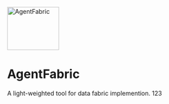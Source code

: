 <img src="https://github.com/johnnli/AgentFabric/blob/main/logo.png" width="120" height="100" alt="AgentFabric"/> </br>
# AgentFabric
A light-weighted tool for data fabric implemention.
123